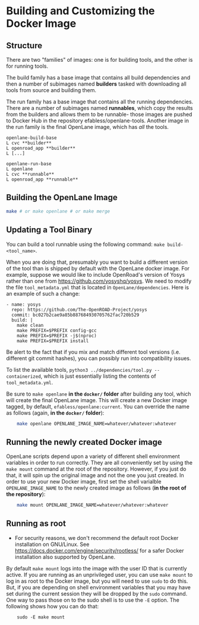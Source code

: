 # Building and Customizing the Docker Image
## Structure

There are two "families" of images: one is for building tools, and the other is for running tools.

The build family has a base image that contains all build dependencies and then a number of subimages named **builders** tasked with downloading all tools from source and building them.

The run family has a base image that contains all the running dependencies. There are a number of subimages named **runnables**, which copy the results from the builders and allows them to be runnable- those images are pushed to Docker Hub in the repository efabless/openlane-tools. Another image in the run family is the final OpenLane image, which has *all* the tools.

```
openlane-build-base
L cvc **builder**
L openroad_app **builder**
L [...]

openlane-run-base
L openlane
L cvc **runnable**
L openroad_app **runnable**
```

## Building the OpenLane Image
```bash
make # or make openlane # or make merge
```

## Updating a Tool Binary

You can build a tool runnable using the following command: `make build-<tool_name>`.

When you are doing that, presumably you want to build a different version of the tool than is shipped by default with the OpenLane docker image. For example,  suppose we would like to include OpenRoad's version of Yosys rather than one from https://github.com/yosyshq/yosys. We need to modify the file `tool_metadata.yml` that is located in `OpenLane/dependencies`. Here is an example of such a change:

```
- name: yosys
  repo: https://github.com/The-OpenROAD-Project/yosys
  commit: bc027b2cae9a85b887684930705762fac720b529
  build: |
    make clean
    make PREFIX=$PREFIX config-gcc
    make PREFIX=$PREFIX -j$(nproc)
    make PREFIX=$PREFIX install
```

Be alert to the fact that if you mix and match different tool versions (i.e. different git commit hashes), you can possibly run into compatibility issues.

To list the available tools, `python3 ../dependencies/tool.py --containerized`, which is just essentially listing the contents of `tool_metadata.yml`.

Be sure to `make openlane` **in the `docker/` folder** after building any tool, which will create the final OpenLane image. This will create a new Docker image tagged, by default, `efabless/openlane:current`. You can override the name as follows (again, **in the `docker/` folder**):

```sh
    make openlane OPENLANE_IMAGE_NAME=whatever/whatever:whatever
```

## Running the newly created Docker image
OpenLane scripts depend upon a variety of different shell environment variables in order to run correctly. They are all conveniently set by using the `make mount` command at the root of the repository. However, if you just do that, it will spin up the original image and not the one you just created. In order to use your new Docker image, first set the shell varialble `OPENLANE_IMAGE_NAME` to the newly created image as follows (**in the root of the repository**):

```sh
    make mount OPENLANE_IMAGE_NAME=whatever/whatever:whatever
```

## Running as root
* For security reasons, we don't recommend the default root Docker installation on GNU/Linux. See https://docs.docker.com/engine/security/rootless/ for a safer Docker installation also supported by OpenLane.

By default `make mount` logs into the image with the user ID that is currently active. If you are running as an unprivileged user, you can use `make mount` to log in as root to the Docker image, but you will need to use `sudo` to do this. But, if you are depending on shell environment variables that you may have set during the current session they will be dropped by the `sudo` command. One way to pass those on to the sudo shell is to use the `-E` option. The following shows how you can do that:

```
    sudo -E make mount
```
